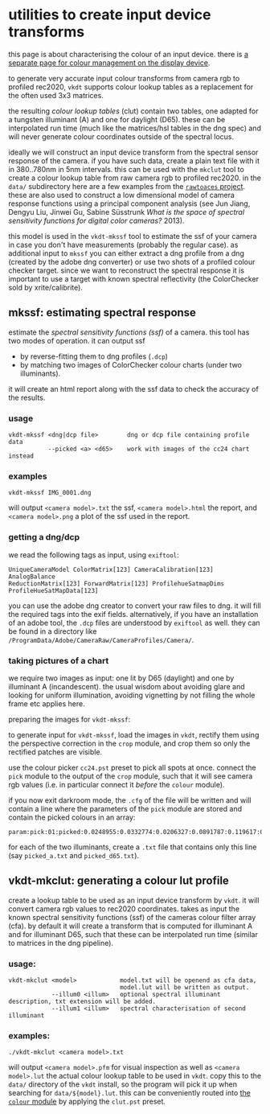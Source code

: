 # utilities to create input device transforms

this page is about characterising the colour of an input device. there is
[a separate page for colour management on the display device](../../../doc/howto/colour-display/readme.md).

to generate very accurate input colour transforms from camera rgb to profiled
rec2020, `vkdt` supports colour lookup tables as a replacement for the often
used 3x3 matrices.

the resulting *colour lookup tables* (clut) contain two tables, one adapted for
a tungsten illuminant (A) and one for daylight (D65). these can be
interpolated run time (much like the matrices/hsl tables in the dng spec) and
will never generate colour coordinates outside of the spectral locus.

ideally we will construct an input device transform from the spectral sensor
response of the camera. if you have such data, create a plain text file with it
in 380..780nm in 5nm intervals. this can be used with the `mkclut` tool to
create a colour lookup table from raw camera rgb to profiled rec2020.
in the `data/` subdirectory here are a few examples from the
[`rawtoaces` project](https://github.com/AcademySoftwareFoundation/rawtoaces).
these are also used
to construct a low dimensional model of camera response functions using a
principal component analysis (see Jun Jiang, Dengyu Liu, Jinwei Gu, Sabine
Süsstrunk *What is the space of spectral sensitivity functions for digital
color cameras?* 2013).

this model is used in the `vkdt-mkssf` tool to estimate the ssf of your camera in
case you don't have measurements (probably the regular case). as additional
input to `mkssf` you can either extract a dng profile from a dng (created by
the adobe dng converter) or use two shots of a profiled colour checker target.
since we want to reconstruct the spectral response it is important to use a
target with known spectral reflectivity (the ColorChecker sold by
xrite/calibrite).


## mkssf: estimating spectral response

estimate the *spectral sensitivity functions (ssf)* of a camera.
this tool has two modes of operation. it can output ssf

* by reverse-fitting them to dng profiles (`.dcp`)
* by matching two images of ColorChecker colour charts (under two illuminants).

it will create an html report along with the ssf data to check the accuracy of
the results.

### usage

```
vkdt-mkssf <dng|dcp file>        dng or dcp file containing profile data
           --picked <a> <d65>    work with images of the cc24 chart instead
```

### examples

```
vkdt-mkssf IMG_0001.dng
```

will output `<camera model>.txt` the ssf, `<camera model>.html` the report, and
`<camera model>.png` a plot of the ssf used in the report.


### getting a dng/dcp

we read the following tags as input, using `exiftool`:

```
UniqueCameraModel ColorMatrix[123] CameraCalibration[123] AnalogBalance
ReductionMatrix[123] ForwardMatrix[123] ProfilehueSatmapDims
ProfileHueSatMapData[123]
```

you can use the adobe dng creator to convert your raw files to dng. it will
fill the required tags into the exif fields. alternatively, if you have an
installation of an adobe tool, the `.dcp` files are understood by `exiftool`
as well. they can be found in a directory like `/ProgramData/Adobe/CameraRaw/CameraProfiles/Camera/`.


### taking pictures of a chart

we require two images as input: one lit by D65 (daylight) and one by
illuminant A (incandescent). the usual wisdom about avoiding glare and looking
for uniform illumination, avoiding vignetting by not filling the whole frame etc
applies here.

preparing the images for `vkdt-mkssf`:

to generate input for `vkdt-mkssf`, load the images in `vkdt`, rectify them using
the perspective correction in the `crop` module, and crop them so only the
rectified patches are visible.

use the colour picker `cc24.pst` preset to pick all spots at once. connect the
`pick` module to the output of the `crop` module, such that it will see camera
rgb values (i.e. in particular connect it *before* the `colour` module).

if you now exit darkroom mode, the `.cfg` of the file will be written and will
contain a line where the parameters of the `pick` module are stored and contain
the picked colours in an array:

```
param:pick:01:picked:0.0248955:0.0332774:0.0206327:0.0891787:0.119617:0.0793049:0.0343796:0.0967884:0.0993389:0.0212565:0.0501072:0.0231642:0.049632:0.111285:0.12099:0.0532441:0.183111:0.135137:0.0952556:0.0760156:0.0223686:0.0215014:0.0689848:0.102514:0.079723:0.0611236:0.0446295:0.0176179:0.0283354:0.0361582:0.0688749:0.161514:0.0511192:0.105295:0.121057:0.0314682:0.0111977:0.0411988:0.0713408:0.0294649:0.102019:0.0442576:0.0570832:0.0308679:0.0174226:0.133268:0.197586:0.0469638:0.0779897:0.0750722:0.084151:0.0305505:0.125637:0.128063:0.177048:0.368113:0.27652:0.120213:0.254218:0.195014:0.0747832:0.160176:0.123711:0.0387066:0.0814506:0.0626062:0.0179179:0.0378751:0.0295504:0.0059353:0.012358:0.00960426
```

for each of the two illuminants, create a `.txt` file that contains only
this line (say `picked_a.txt` and `picked_d65.txt`).



## vkdt-mkclut: generating a colour lut profile

create a lookup table to be used as an input device transform by `vkdt`. it
will convert camera rgb values to rec2020 coordinates. takes as input the known
spectral sensitivity functions (ssf) of the cameras colour filter array (cfa).
by default it will create a transform that is computed for illuminant A and for
illuminant D65, such that these can be interpolated run time (similar to
matrices in the dng pipeline).

### usage:

```
vkdt-mkclut <model>            model.txt will be openend as cfa data,
                               model.lut will be written as output.
            --illum0 <illum>   optional spectral illuminant description, txt extension will be added.
            --illum1 <illum>   spectral characterisation of second illuminant
```

### examples:

```
./vkdt-mkclut <camera model>.txt
```

will output `<camera model>.pfm` for visual inspection as well as `<camera model>.lut`
the actual colour lookup table to be used in `vkdt`.
copy this to the `data/` directory of the `vkdt` install, so the program will pick it
up when searching for `data/${model}.lut`. this can be conveniently routed into
[the `colour` module](../../pipe/modules/colour/readme.md) by applying the `clut.pst` preset.
